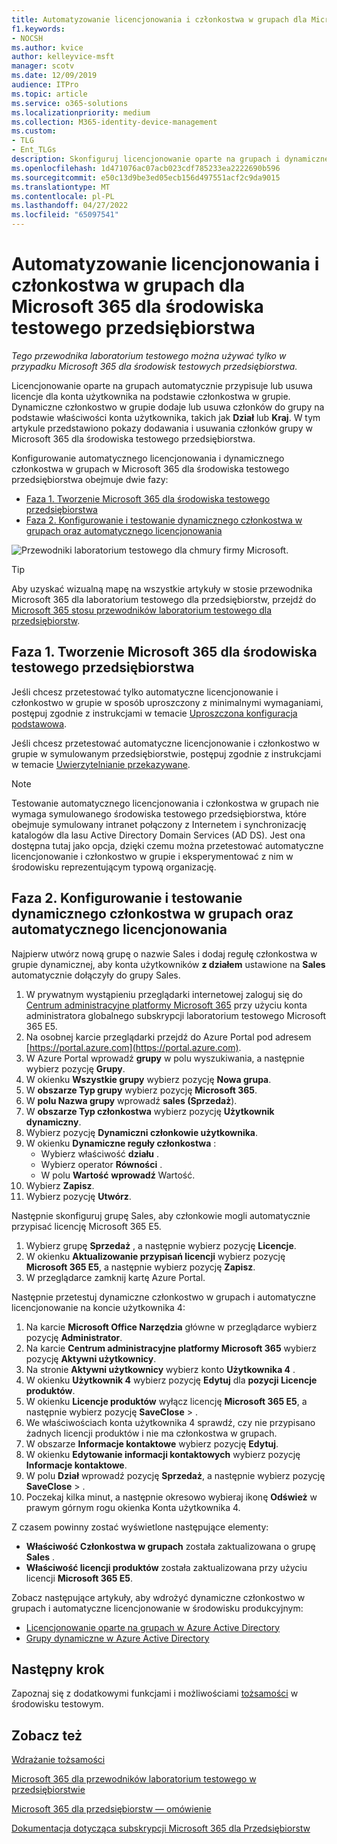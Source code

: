 ```yaml
---
title: Automatyzowanie licencjonowania i członkostwa w grupach dla Microsoft 365 dla środowiska testowego przedsiębiorstwa
f1.keywords:
- NOCSH
ms.author: kvice
author: kelleyvice-msft
manager: scotv
ms.date: 12/09/2019
audience: ITPro
ms.topic: article
ms.service: o365-solutions
ms.localizationpriority: medium
ms.collection: M365-identity-device-management
ms.custom:
- TLG
- Ent_TLGs
description: Skonfiguruj licencjonowanie oparte na grupach i dynamiczne członkostwo w grupach w Microsoft 365 dla środowiska testowego przedsiębiorstwa.
ms.openlocfilehash: 1d471076ac07acb023cdf785233ea2222690b596
ms.sourcegitcommit: e50c13d9be3ed05ecb156d497551acf2c9da9015
ms.translationtype: MT
ms.contentlocale: pl-PL
ms.lasthandoff: 04/27/2022
ms.locfileid: "65097541"
---
```

# <a name="automate-licensing-and-group-membership-for-your-microsoft-365-for-enterprise-test-environment"></a>Automatyzowanie licencjonowania i członkostwa w grupach dla Microsoft 365 dla środowiska testowego przedsiębiorstwa

*Tego przewodnika laboratorium testowego można używać tylko w przypadku Microsoft 365 dla środowisk testowych przedsiębiorstwa.*

Licencjonowanie oparte na grupach automatycznie przypisuje lub usuwa licencje dla konta użytkownika na podstawie członkostwa w grupie. Dynamiczne członkostwo w grupie dodaje lub usuwa członków do grupy na podstawie właściwości konta użytkownika, takich jak **Dział** lub **Kraj**. W tym artykule przedstawiono pokazy dodawania i usuwania członków grupy w Microsoft 365 dla środowiska testowego przedsiębiorstwa.

Konfigurowanie automatycznego licencjonowania i dynamicznego członkostwa w grupach w Microsoft 365 dla środowiska testowego przedsiębiorstwa obejmuje dwie fazy:

- [Faza 1. Tworzenie Microsoft 365 dla środowiska testowego przedsiębiorstwa](#phase-1-build-out-your-microsoft-365-for-enterprise-test-environment)
- [Faza 2. Konfigurowanie i testowanie dynamicznego członkostwa w grupach oraz automatycznego licencjonowania](#phase-2-configure-and-test-dynamic-group-membership-and-automatic-licensing)

![Przewodniki laboratorium testowego dla chmury firmy Microsoft.](../media/m365-enterprise-test-lab-guides/cloud-tlg-icon.png) 
    
> [!TIP]
> Aby uzyskać wizualną mapę na wszystkie artykuły w stosie przewodnika Microsoft 365 dla laboratorium testowego dla przedsiębiorstw, przejdź do [Microsoft 365 stosu przewodników laboratorium testowego dla przedsiębiorstw](../downloads/Microsoft365EnterpriseTLGStack.pdf).
  
## <a name="phase-1-build-out-your-microsoft-365-for-enterprise-test-environment"></a>Faza 1. Tworzenie Microsoft 365 dla środowiska testowego przedsiębiorstwa

Jeśli chcesz przetestować tylko automatyczne licencjonowanie i członkostwo w grupie w sposób uproszczony z minimalnymi wymaganiami, postępuj zgodnie z instrukcjami w temacie [Uproszczona konfiguracja podstawowa](lightweight-base-configuration-microsoft-365-enterprise.md).
  
Jeśli chcesz przetestować automatyczne licencjonowanie i członkostwo w grupie w symulowanym przedsiębiorstwie, postępuj zgodnie z instrukcjami w temacie [Uwierzytelnianie przekazywane](pass-through-auth-m365-ent-test-environment.md).
  
> [!NOTE]
> Testowanie automatycznego licencjonowania i członkostwa w grupach nie wymaga symulowanego środowiska testowego przedsiębiorstwa, które obejmuje symulowany intranet połączony z Internetem i synchronizację katalogów dla lasu Active Directory Domain Services (AD DS). Jest ona dostępna tutaj jako opcja, dzięki czemu można przetestować automatyczne licencjonowanie i członkostwo w grupie i eksperymentować z nim w środowisku reprezentującym typową organizację.
  
## <a name="phase-2-configure-and-test-dynamic-group-membership-and-automatic-licensing"></a>Faza 2. Konfigurowanie i testowanie dynamicznego członkostwa w grupach oraz automatycznego licencjonowania

Najpierw utwórz nową grupę o nazwie Sales i dodaj regułę członkostwa w grupie dynamicznej, aby konta użytkowników **z działem** ustawione na **Sales** automatycznie dołączyły do grupy Sales.

1. W prywatnym wystąpieniu przeglądarki internetowej zaloguj się do [Centrum administracyjne platformy Microsoft 365](https://admin.microsoft.com) przy użyciu konta administratora globalnego subskrypcji laboratorium testowego Microsoft 365 E5.
2. Na osobnej karcie przeglądarki przejdź do Azure Portal pod adresem [https://portal.azure.com](https://portal.azure.com).
3. W Azure Portal wprowadź **grupy** w polu wyszukiwania, a następnie wybierz pozycję **Grupy**.
4. W okienku **Wszystkie grupy** wybierz pozycję **Nowa grupa**.
5. W **obszarze Typ grupy** wybierz pozycję **Microsoft 365**.
6. W **polu Nazwa grupy** wprowadź **sales (Sprzedaż**).
7. W **obszarze Typ członkostwa** wybierz pozycję **Użytkownik dynamiczny**.
8. Wybierz pozycję **Dynamiczni członkowie użytkownika**.
9. W okienku **Dynamiczne reguły członkostwa** : 
   - Wybierz właściwość **działu** .
   - Wybierz operator **Równości** .
   - W polu **Wartość** **wprowadź** Wartość.
10. Wybierz **Zapisz**.
11. Wybierz pozycję **Utwórz**.

Następnie skonfiguruj grupę Sales, aby członkowie mogli automatycznie przypisać licencję Microsoft 365 E5.

1. Wybierz grupę **Sprzedaż** , a następnie wybierz pozycję **Licencje**.
2. W okienku **Aktualizowanie przypisań licencji** wybierz pozycję **Microsoft 365 E5**, a następnie wybierz pozycję **Zapisz**.
3. W przeglądarce zamknij kartę Azure Portal.

Następnie przetestuj dynamiczne członkostwo w grupach i automatyczne licencjonowanie na koncie użytkownika 4:

1. Na karcie **Microsoft Office Narzędzia** główne w przeglądarce wybierz pozycję **Administrator**.
2. Na karcie **Centrum administracyjne platformy Microsoft 365** wybierz pozycję **Aktywni użytkownicy**.
3. Na stronie **Aktywni użytkownicy** wybierz konto **Użytkownika 4** .
4. W okienku **Użytkownik 4** wybierz pozycję **Edytuj** dla **pozycji Licencje produktów**.
5. W okienku **Licencje produktów** wyłącz licencję **Microsoft 365 E5**, a następnie wybierz pozycję **SaveClose** > .
6. We właściwościach konta użytkownika 4 sprawdź, czy nie przypisano żadnych licencji produktów i nie ma członkostwa w grupach.
7. W obszarze **Informacje kontaktowe** wybierz pozycję **Edytuj**.
8. W okienku **Edytowanie informacji kontaktowych** wybierz pozycję **Informacje kontaktowe**.
9. W polu **Dział** wprowadź pozycję **Sprzedaż**, a następnie wybierz pozycję **SaveClose** > .
10. Poczekaj kilka minut, a następnie okresowo wybieraj ikonę **Odśwież** w prawym górnym rogu okienka Konta użytkownika 4.

Z czasem powinny zostać wyświetlone następujące elementy:

- **Właściwość Członkostwa w grupach** została zaktualizowana o grupę **Sales** .
- **Właściwość licencji produktów** została zaktualizowana przy użyciu licencji **Microsoft 365 E5**.

Zobacz następujące artykuły, aby wdrożyć dynamiczne członkostwo w grupach i automatyczne licencjonowanie w środowisku produkcyjnym:

- [Licencjonowanie oparte na grupach w Azure Active Directory](/azure/active-directory/fundamentals/active-directory-licensing-whatis-azure-portal)
- [Grupy dynamiczne w Azure Active Directory](/azure/active-directory/users-groups-roles/groups-create-rule)

## <a name="next-step"></a>Następny krok

Zapoznaj się z dodatkowymi funkcjami i możliwościami [tożsamości](m365-enterprise-test-lab-guides.md#identity) w środowisku testowym.

## <a name="see-also"></a>Zobacz też

[Wdrażanie tożsamości](deploy-identity-solution-overview.md)

[Microsoft 365 dla przewodników laboratorium testowego w przedsiębiorstwie](m365-enterprise-test-lab-guides.md)

[Microsoft 365 dla przedsiębiorstw — omówienie](microsoft-365-overview.md)

[Dokumentacja dotycząca subskrypcji Microsoft 365 dla Przedsiębiorstw](/microsoft-365-enterprise/)
